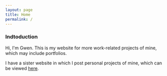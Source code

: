 ```yaml
---
layout: page
title: Home
permalink: /
---
```


### Indtoduction

Hi, I'm Gwen. This is my website for more work-related projects of mine, which may include portfolios.

I have a sister website in which I post personal projects of mine, which can be viewed [here](https://gwenthewelshgal.github.io/).